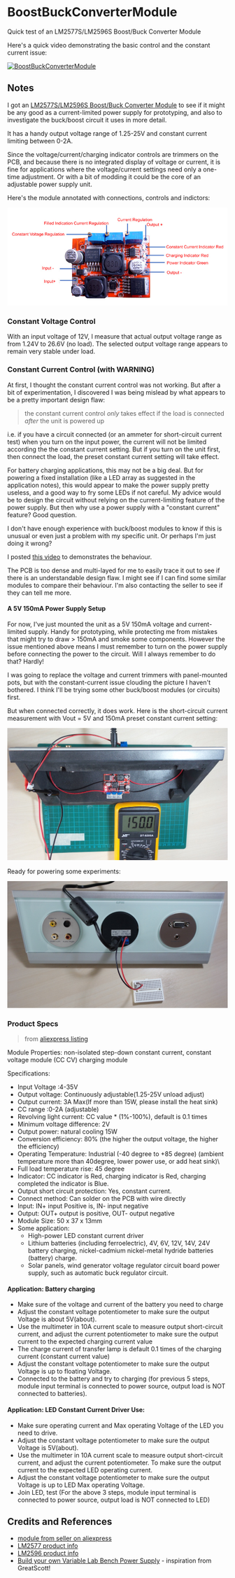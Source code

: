 # BoostBuckConverterModule

Quick test of an LM2577S/LM2596S Boost/Buck Converter Module

Here's a quick video demonstrating the basic control and the constant current issue:

[![BoostBuckConverterModule](http://img.youtube.com/vi/vBijc1ZJEZM/0.jpg)](http://www.youtube.com/watch?v=vBijc1ZJEZM)

## Notes

I got an [LM2577S/LM2596S Boost/Buck Converter Module](http://www.aliexpress.com/item/New-Arrive-LM2577S-LM2596S-DC-DC-Step-Up-Down-Boost-Buck-Voltage-Power-Converter-Module/32358637220.html)
to see if it might be any good as a current-limited power supply for prototyping,
and also to investigate the buck/boost circuit it uses in more detail.

It has a handy output voltage range of 1.25-25V and constant current limiting between 0-2A.

Since the voltage/current/charging indicator controls are trimmers on the PCB, and because there is no integrated display of voltage or current,
it is fine for applications where the voltage/current settings need only a one-time adjustment.
Or with a bit of modding it could be the core of an adjustable power supply unit.

Here's the module annotated with connections, controls and indictors:

![module_annotated](./assets/module_annotated.jpg?raw=true)

### Constant Voltage Control

With an input voltage of 12V, I measure that actual output voltage range as from 1.24V to 26.6V (no load).
The selected output voltage range appears to remain very stable under load.

### Constant Current Control (with WARNING)

At first, I thought the constant current control was not working. But after a bit of experimentation,
I discovered I was being mislead by what appears to be a pretty important design flaw:

> the constant current control *only* takes effect if the load is connected *after* the unit is powered up

i.e. if you have a circuit connected (or an ammeter for short-circuit current test) when you turn on the input power,
the current will not be limited according the the constant current setting.
But if you turn on the unit first, then connect the load, the preset constant current setting will take effect.

For battery charging applications, this may not be a big deal.
But for powering a fixed installation (like a LED array as suggested in the application notes),
this would appear to make the power supply pretty useless, and a good way to fry some LEDs if not careful.
My advice would be to design the circuit without relying on the current-limiting feature of the power supply.
But then why use a power supply with a "constant current" feature? Good question.

I don't have enough experience with buck/boost modules to know if this is unusual or even just a problem with my specific unit.
Or perhaps I'm just doing it wrong?

I posted [this video](http://www.youtube.com/watch?v=vBijc1ZJEZM) to demonstrates the behaviour.

The PCB is too dense and multi-layed for me to easily trace it out to see if there is an understandable design flaw.
I might see if I can find some similar modules to compare their behaviour.
I'm also contacting the seller to see if they can tell me more.

#### A 5V 150mA Power Supply Setup

For now, I've just mounted the unit as a 5V 150mA voltage and current-limited supply.
Handy for prototyping, while protecting me from mistakes that might try to draw > 150mA and smoke some components.
However the issue mentioned above means I must remember to turn on the power supply before connecting the power to the circuit.
Will I always remember to do that? Hardly!

I was going to replace the voltage and current trimmers with panel-mounted pots,
but with the constant-current issue clouding the picture I haven't bothered.
I think I'll be trying some other buck/boost modules (or circuits) first.

But when connected correctly, it does work. Here is the short-circuit current measurement with Vout = 5V and 150mA preset constant current setting:

![BoostBuckConverterModule_150mA](./assets/BoostBuckConverterModule_150mA.jpg?raw=true)

Ready for powering some experiments:

![BoostBuckConverterModule_build](./assets/BoostBuckConverterModule_build.jpg?raw=true)

### Product Specs

> from [aliexpress listing](http://www.aliexpress.com/item/New-Arrive-LM2577S-LM2596S-DC-DC-Step-Up-Down-Boost-Buck-Voltage-Power-Converter-Module/32358637220.html)

Module Properties: non-isolated step-down constant current, constant voltage module (CC CV) charging module

Specifications:
* Input Voltage :4-35V
* Output voltage: Continuously adjustable(1.25-25V unload adjust)
* Output current: 3A Max(If more than 15W, please install the heat sink)
* CC range :0-2A (adjustable)
* Revolving light current: CC value * (1%-100%), default is 0.1 times
* Minimum voltage difference: 2V
* Output power: natural cooling 15W
* Conversion efficiency: 80% (the higher the output voltage, the higher the efficiency)
* Operating Temperature: Industrial (-40 degree to +85 degree) (ambient temperature more than 40degree, lower power use, or add heat sink)\
* Full load temperature rise: 45 degree
* Indicator: CC indicator is Red, charging indicator is Red, charging completed the indicator is Blue.
* Output short circuit protection: Yes, constant current.
* Connect method: Can solder on the PCB with wire directly
* Input: IN+ input Positive is, IN- input negative
* Output: OUT+ output is positive, OUT- output negative
* Module Size: 50 x 37 x 13mm
* Some application:
  - High-power LED constant current driver
  - Lithium batteries (including ferroelectric), 4V, 6V, 12V, 14V, 24V battery charging, nickel-cadmium nickel-metal hydride batteries (battery) charge.
  - Solar panels, wind generator voltage regulator circuit board power supply, such as automatic buck regulator circuit.

#### Application: Battery charging
* Make sure of the voltage and current of the battery you need to charge
* Adjust the constant voltage potentiometer to make sure the output Voltage is about 5V(about).
* Use the multimeter in 10A current scale to measure output short-circuit current, and adjust the current potentiometer to make sure the output current to the expected charging current value
* The charge current of transfer lamp is default 0.1 times of the charging current (constant current value)
* Adjust the constant voltage potentiometer to make sure the output Voltage is up to floating Voltage.
* Connected to the battery and try to charging (for previous 5 steps, module input terminal is connected to power source, output load is NOT connected to batteries).

#### Application: LED Constant Current Driver Use:
* Make sure operating current and Max operating Voltage of the LED you need to drive.
* Adjust the constant voltage potentiometer to make sure the output Voltage is 5V(about).
* Use the multimeter in 10A current scale to measure output short-circuit current, and adjust the current potentiometer. To make sure the output current to the expected LED operating current.
* Adjust the constant voltage potentiometer to make sure the output Voltage is up to LED Max operating Voltage.
* Join LED, test (For the above 3 steps, module input terminal is connected to power source, output load is NOT connected to LED)


## Credits and References
* [module from seller on aliexpress](http://www.aliexpress.com/item/New-Arrive-LM2577S-LM2596S-DC-DC-Step-Up-Down-Boost-Buck-Voltage-Power-Converter-Module/32358637220.html)
* [LM2577 product info](http://www.ti.com/product/lm2577)
* [LM2596 product info](http://www.ti.com/product/lm2596)
* [Build your own Variable Lab Bench Power Supply](https://youtu.be/wI-KYRdmx-E) - inspiration from GreatScott!
